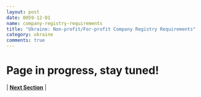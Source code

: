```yaml
---
layout: post
date: 0059-12-01
name: company-registry-requirements
title: "Ukraine: Non-profit/For-profit Company Registry Requirements"
category: ukraine
comments: true
---
```


# Page in progress, stay tuned!




| **[Next Section]( https://neo-project.github.io/global-blockchain-compliance-hub//ukraine/ukraine-team-member-nationality-requirements.html)** |
